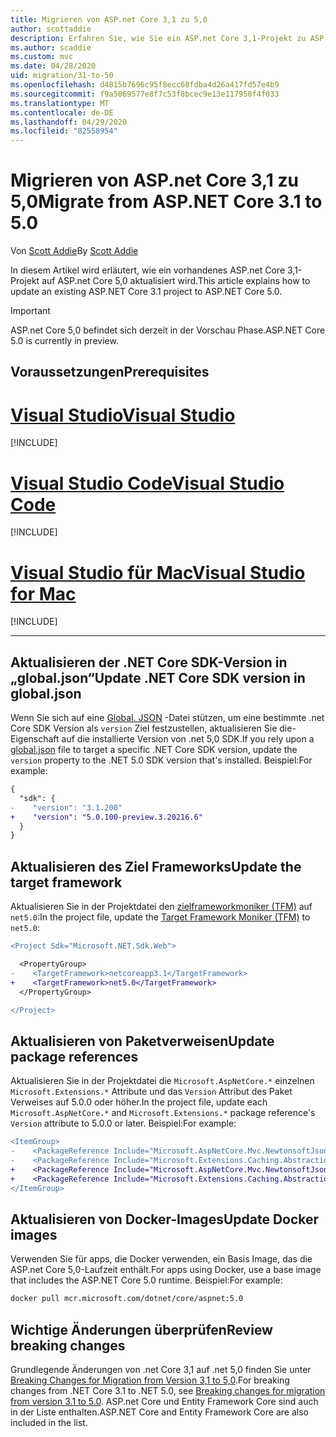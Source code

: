 ```yaml
---
title: Migrieren von ASP.net Core 3,1 zu 5,0
author: scottaddie
description: Erfahren Sie, wie Sie ein ASP.net Core 3,1-Projekt zu ASP.net Core 5,0 migrieren.
ms.author: scaddie
ms.custom: mvc
ms.date: 04/28/2020
uid: migration/31-to-50
ms.openlocfilehash: d4815b7696c95f8ecc68fdba4d26a417fd57e4b9
ms.sourcegitcommit: f9a5069577e8f7c53f8bcec9e13e117950f4f033
ms.translationtype: MT
ms.contentlocale: de-DE
ms.lasthandoff: 04/29/2020
ms.locfileid: "82558954"
---
```

# <a name="migrate-from-aspnet-core-31-to-50"></a><span data-ttu-id="b1065-103">Migrieren von ASP.net Core 3,1 zu 5,0</span><span class="sxs-lookup"><span data-stu-id="b1065-103">Migrate from ASP.NET Core 3.1 to 5.0</span></span>

<span data-ttu-id="b1065-104">Von [Scott Addie](https://github.com/scottaddie)</span><span class="sxs-lookup"><span data-stu-id="b1065-104">By [Scott Addie](https://github.com/scottaddie)</span></span>

<span data-ttu-id="b1065-105">In diesem Artikel wird erläutert, wie ein vorhandenes ASP.net Core 3,1-Projekt auf ASP.net Core 5,0 aktualisiert wird.</span><span class="sxs-lookup"><span data-stu-id="b1065-105">This article explains how to update an existing ASP.NET Core 3.1 project to ASP.NET Core 5.0.</span></span>

> [!IMPORTANT]
> <span data-ttu-id="b1065-106">ASP.net Core 5,0 befindet sich derzeit in der Vorschau Phase.</span><span class="sxs-lookup"><span data-stu-id="b1065-106">ASP.NET Core 5.0 is currently in preview.</span></span>

## <a name="prerequisites"></a><span data-ttu-id="b1065-107">Voraussetzungen</span><span class="sxs-lookup"><span data-stu-id="b1065-107">Prerequisites</span></span>

# <a name="visual-studio"></a>[<span data-ttu-id="b1065-108">Visual Studio</span><span class="sxs-lookup"><span data-stu-id="b1065-108">Visual Studio</span></span>](#tab/visual-studio)

[!INCLUDE[](~/includes/net-core-prereqs-vs-5.0.md)]

# <a name="visual-studio-code"></a>[<span data-ttu-id="b1065-109">Visual Studio Code</span><span class="sxs-lookup"><span data-stu-id="b1065-109">Visual Studio Code</span></span>](#tab/visual-studio-code)

[!INCLUDE[](~/includes/net-core-prereqs-vsc-5.0.md)]

# <a name="visual-studio-for-mac"></a>[<span data-ttu-id="b1065-110">Visual Studio für Mac</span><span class="sxs-lookup"><span data-stu-id="b1065-110">Visual Studio for Mac</span></span>](#tab/visual-studio-mac)

[!INCLUDE[](~/includes/net-core-prereqs-mac-5.0.md)]

---

## <a name="update-net-core-sdk-version-in-globaljson"></a><span data-ttu-id="b1065-111">Aktualisieren der .NET Core SDK-Version in „global.json“</span><span class="sxs-lookup"><span data-stu-id="b1065-111">Update .NET Core SDK version in global.json</span></span>

<span data-ttu-id="b1065-112">Wenn Sie sich auf eine [Global. JSON](/dotnet/core/tools/global-json) -Datei stützen, um eine bestimmte .net Core SDK Version als `version` Ziel festzustellen, aktualisieren Sie die-Eigenschaft auf die installierte Version von .net 5,0 SDK.</span><span class="sxs-lookup"><span data-stu-id="b1065-112">If you rely upon a [global.json](/dotnet/core/tools/global-json) file to target a specific .NET Core SDK version, update the `version` property to the .NET 5.0 SDK version that's installed.</span></span> <span data-ttu-id="b1065-113">Beispiel:</span><span class="sxs-lookup"><span data-stu-id="b1065-113">For example:</span></span>

```diff
{
  "sdk": {
-    "version": "3.1.200"
+    "version": "5.0.100-preview.3.20216.6"
  }
}
```

## <a name="update-the-target-framework"></a><span data-ttu-id="b1065-114">Aktualisieren des Ziel Frameworks</span><span class="sxs-lookup"><span data-stu-id="b1065-114">Update the target framework</span></span>

<span data-ttu-id="b1065-115">Aktualisieren Sie in der Projektdatei den [zielframeworkmoniker (TFM)](/dotnet/standard/frameworks) auf `net5.0`:</span><span class="sxs-lookup"><span data-stu-id="b1065-115">In the project file, update the [Target Framework Moniker (TFM)](/dotnet/standard/frameworks) to `net5.0`:</span></span>

```diff
<Project Sdk="Microsoft.NET.Sdk.Web">

  <PropertyGroup>
-    <TargetFramework>netcoreapp3.1</TargetFramework>
+    <TargetFramework>net5.0</TargetFramework>
  </PropertyGroup>

</Project>
```

## <a name="update-package-references"></a><span data-ttu-id="b1065-116">Aktualisieren von Paketverweisen</span><span class="sxs-lookup"><span data-stu-id="b1065-116">Update package references</span></span>

<span data-ttu-id="b1065-117">Aktualisieren Sie in der Projektdatei die `Microsoft.AspNetCore.*` einzelnen `Microsoft.Extensions.*` Attribute und das `Version` Attribut des Paket Verweises auf 5.0.0 oder höher.</span><span class="sxs-lookup"><span data-stu-id="b1065-117">In the project file, update each `Microsoft.AspNetCore.*` and `Microsoft.Extensions.*` package reference's `Version` attribute to 5.0.0 or later.</span></span> <span data-ttu-id="b1065-118">Beispiel:</span><span class="sxs-lookup"><span data-stu-id="b1065-118">For example:</span></span>

```diff
<ItemGroup>
-    <PackageReference Include="Microsoft.AspNetCore.Mvc.NewtonsoftJson" Version="3.1.2" />
-    <PackageReference Include="Microsoft.Extensions.Caching.Abstractions" Version="3.1.2" />
+    <PackageReference Include="Microsoft.AspNetCore.Mvc.NewtonsoftJson" Version="5.0.0-preview.3.20215.14" />
+    <PackageReference Include="Microsoft.Extensions.Caching.Abstractions" Version="5.0.0-preview.3.20215.2" />
</ItemGroup>
```

## <a name="update-docker-images"></a><span data-ttu-id="b1065-119">Aktualisieren von Docker-Images</span><span class="sxs-lookup"><span data-stu-id="b1065-119">Update Docker images</span></span>

<span data-ttu-id="b1065-120">Verwenden Sie für apps, die Docker verwenden, ein Basis Image, das die ASP.net Core 5,0-Laufzeit enthält.</span><span class="sxs-lookup"><span data-stu-id="b1065-120">For apps using Docker, use a base image that includes the ASP.NET Core 5.0 runtime.</span></span> <span data-ttu-id="b1065-121">Beispiel:</span><span class="sxs-lookup"><span data-stu-id="b1065-121">For example:</span></span>

```bash
docker pull mcr.microsoft.com/dotnet/core/aspnet:5.0
```

## <a name="review-breaking-changes"></a><span data-ttu-id="b1065-122">Wichtige Änderungen überprüfen</span><span class="sxs-lookup"><span data-stu-id="b1065-122">Review breaking changes</span></span>

<span data-ttu-id="b1065-123">Grundlegende Änderungen von .net Core 3,1 auf .net 5,0 finden Sie unter [Breaking Changes for Migration from Version 3,1 to 5,0](/dotnet/core/compatibility/3.1-5.0).</span><span class="sxs-lookup"><span data-stu-id="b1065-123">For breaking changes from .NET Core 3.1 to .NET 5.0, see [Breaking changes for migration from version 3.1 to 5.0](/dotnet/core/compatibility/3.1-5.0).</span></span> <span data-ttu-id="b1065-124">ASP.net Core und Entity Framework Core sind auch in der Liste enthalten.</span><span class="sxs-lookup"><span data-stu-id="b1065-124">ASP.NET Core and Entity Framework Core are also included in the list.</span></span>
